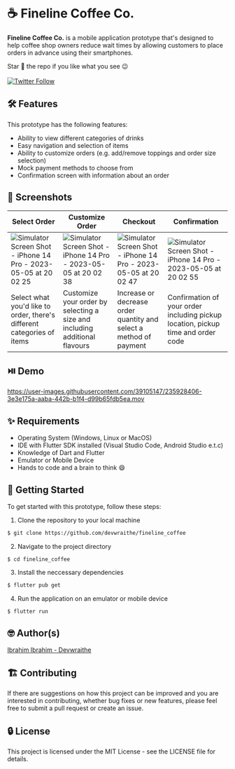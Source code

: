 # ☕ Fineline Coffee Co.

**Fineline Coffee Co.** is a mobile application prototype that's designed to help coffee shop owners reduce wait times by allowing customers to place orders in advance using their smartphones.
<!-- <br/><br/> -->
<!-- add a video demo here -->
<!-- <br/><br/> -->
Star :star2: the repo if you like what you see :wink:
<br/><br/>
[![Twitter Follow](https://img.shields.io/twitter/follow/devwraithe.svg?style=social)](https://twitter.com/devwraithe)

## 🛠️ Features

This prototype has the following features:

- Ability to view different categories of drinks
- Easy navigation and selection of items
- Ability to customize orders (e.g. add/remove toppings and order size selection)
- Mock payment methods to choose from
- Confirmation screen with information about an order

## 📸 Screenshots
| Select Order | Customize Order | Checkout | Confirmation |
| -------- | -------- | -------- | -------- |
| ![Simulator Screen Shot - iPhone 14 Pro - 2023-05-05 at 20 02 25](https://user-images.githubusercontent.com/39105147/236547945-288f78cc-83cf-4673-a192-fddad68c5ca9.png)  | ![Simulator Screen Shot - iPhone 14 Pro - 2023-05-05 at 20 02 38](https://user-images.githubusercontent.com/39105147/236547977-b6487cc3-277e-43d6-a915-4b5d3ed9e48b.png) | ![Simulator Screen Shot - iPhone 14 Pro - 2023-05-05 at 20 02 47](https://user-images.githubusercontent.com/39105147/236548006-3c597e60-6686-46d5-81c2-1ad17120ac51.png)  | ![Simulator Screen Shot - iPhone 14 Pro - 2023-05-05 at 20 02 55](https://user-images.githubusercontent.com/39105147/236548020-79d99f1d-1855-49f9-b041-52c8d875c487.png) |
| Select what you'd like to order, there's different categories of items | Customize your order by selecting a size and including additional flavours | Increase or decrease order quantity and select a method of payment | Confirmation of your order including pickup location, pickup time and order code |

## ⏯️ Demo

https://user-images.githubusercontent.com/39105147/235928406-3e3e175a-aaba-442b-b1f4-d99b65fdb5ea.mov

## ✨ Requirements

- Operating System (Windows, Linux or MacOS)
- IDE with Flutter SDK installed (Visual Studio Code, Android Studio e.t.c)
- Knowledge of Dart and Flutter
- Emulator or Mobile Device
- Hands to code and a brain to think :smile:

## 🚀 Getting Started

To get started with this prototype, follow these steps:

1. Clone the repository to your local machine

```sh
$ git clone https://github.com/devwraithe/fineline_coffee
```

2. Navigate to the project directory

```
$ cd fineline_coffee
```

3. Install the neccessary dependencies

```sh
$ flutter pub get
```

4. Run the application on an emulator or mobile device

```sh
$ flutter run
```

## 🤓 Author(s)
[Ibrahim Ibrahim - Devwraithe](https://www.linkedin.com/in/ibrahimaibrahim)

## 🏗️ Contributing
If there are suggestions on how this project can be improved and you are interested in contributing, whether bug fixes or new features, please feel free to submit a pull request or create an issue.

## 🔒 License
This project is licensed under the MIT License - see the LICENSE file for details.
